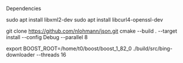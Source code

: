 Dependencies

sudo apt install libxml2-dev
sudo apt install libcurl4-openssl-dev

git clone https://github.com/nlohmann/json.git
cmake --build . --target install --config Debug --parallel 8

export BOOST_ROOT=/home/t0/boost/boost_1_82_0
./build/src/bing-downloader --threads 16